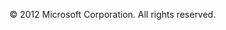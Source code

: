 <Token xmlns:xlink="http://www.w3.org/1999/xlink">© 2012 Microsoft Corporation. All rights reserved.</Token>
